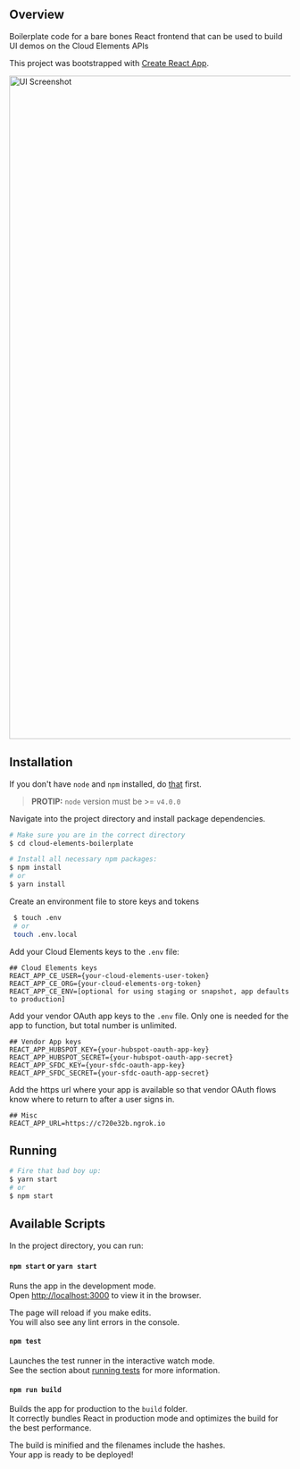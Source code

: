 ## Overview

Boilerplate code for a bare bones React frontend that can be used to build UI demos on the Cloud Elements APIs

This project was bootstrapped with [Create React App](https://github.com/facebookincubator/create-react-app).

<img width="1187" alt="UI Screenshot" src="https://user-images.githubusercontent.com/13320316/34920721-25a7a260-f934-11e7-866f-4415b69188f1.png">


## Installation
If you don't have `node` and `npm` installed, do [that](https://docs.npmjs.com/getting-started/installing-node) first.

> __PROTIP:__ `node` version must be >= `v4.0.0`

Navigate into the project directory and install package dependencies.

```bash
# Make sure you are in the correct directory
$ cd cloud-elements-boilerplate

# Install all necessary npm packages:
$ npm install
# or
$ yarn install
```

Create an environment file to store keys and tokens

```bash
 $ touch .env
 # or 
 touch .env.local
 ```

Add your Cloud Elements keys to the `.env` file:

```
## Cloud Elements keys
REACT_APP_CE_USER={your-cloud-elements-user-token}
REACT_APP_CE_ORG={your-cloud-elements-org-token}
REACT_APP_CE_ENV=[optional for using staging or snapshot, app defaults to production]
```

Add your vendor OAuth app keys to the `.env` file. Only one is needed for the app to function, but total number is unlimited.

```
## Vendor App keys
REACT_APP_HUBSPOT_KEY={your-hubspot-oauth-app-key}
REACT_APP_HUBSPOT_SECRET={your-hubspot-oauth-app-secret}
REACT_APP_SFDC_KEY={your-sfdc-oauth-app-key}
REACT_APP_SFDC_SECRET={your-sfdc-oauth-app-secret}
```

Add the https url where your app is available so that vendor OAuth flows know where to return to after a user signs in.

```
## Misc
REACT_APP_URL=https://c720e32b.ngrok.io
```

## Running
```bash
# Fire that bad boy up:
$ yarn start
# or
$ npm start
```

## Available Scripts

In the project directory, you can run:

#### `npm start` or `yarn start`

Runs the app in the development mode.<br>
Open [http://localhost:3000](http://localhost:3000) to view it in the browser.

The page will reload if you make edits.<br>
You will also see any lint errors in the console.

#### `npm test`

Launches the test runner in the interactive watch mode.<br>
See the section about [running tests](#running-tests) for more information.

#### `npm run build`

Builds the app for production to the `build` folder.<br>
It correctly bundles React in production mode and optimizes the build for the best performance.

The build is minified and the filenames include the hashes.<br>
Your app is ready to be deployed!